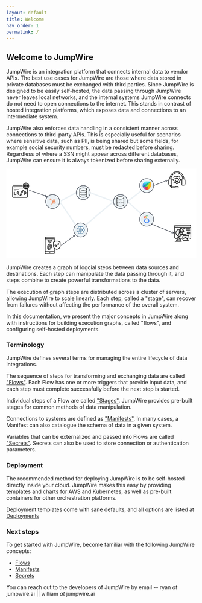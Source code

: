 ```yaml
---
layout: default
title: Welcome
nav_order: 1
permalink: /
---
```


## Welcome to JumpWire

JumpWire is an integration platform that connects internal data to vendor APIs. The best use cases for JumpWire are those where data stored in private databases must be exchanged with third parties. Since JumpWire is designed to be easily self-hosted, the data passing through JumpWire never leaves local networks, and the internal systems JumpWire connects do not need to open connections to the internet. This stands in contrast of hosted integration platforms, which exposes data and connections to an intermediate system.

JumpWire also enforces data handling in a consistent manner across connections to third-party APIs. This is especially useful for scenarios where sensitive data, such as PII, is being shared but some fields, for example social security numbers, must be redacted before sharing. Regardless of where a SSN might appear across different databases, JumpWire can ensure it is always tokenized before sharing externally.

![](assets/images/jumpwire-graph.svg)

JumpWire creates a graph of logcial steps between data sources and destinations. Each step can manipulate the data passing through it, and steps combine to create powerful transformations to the data.

The execution of graph steps are distributed across a cluster of servers, allowing JumpWire to scale linearly. Each step, called a "stage", can recover from failures without affecting the performance of the overall system.

In this documentation, we present the major concepts in JumpWire along with instructions for building execution graphs, called "flows", and configuring self-hosted deployments.

### Terminology

JumpWire defines several terms for managing the entire lifecycle of data integrations.

The sequence of steps for transforming and exchanging data are called ["Flows"](/jumpwire-docs/docs/flows). Each Flow has one or more triggers that provide input data, and each step must complete successfully before the next step is started.

Individual steps of a Flow are called ["Stages"](/jumpwire-docs/docs/flows/stages). JumpWire provides pre-built stages for common methods of data manipulation.

Connections to systems are defined as ["Manifests"](/jumpwire-docs/docs/manifests). In many cases, a Manifest can also catalogue the schema of data in a given system.

Variables that can be externalized and passed into Flows are called ["Secrets"](/jumpwire-docs/docs/secrets). Secrets can also be used to store connection or authentication parameters.

### Deployment

The recommended method for deploying JumpWire is to be self-hosted directly inside your cloud. JumpWire makes this easy by providing templates and charts for AWS and Kubernetes, as well as pre-built containers for other orchestration platforms.

Deployment templates come with sane defaults, and all options are listed at [Deployments](/jumpwire-docs/docs/deployments)

### Next steps

To get started with JumpWire, become familiar with the following JumpWire concepts:

- [Flows](flows)
- [Manifests](manifests)
- [Secrets](secrets)

You can reach out to the developers of JumpWire by email -- ryan _at_ jumpwire.ai \|\| william _at_ jumpwire.ai
